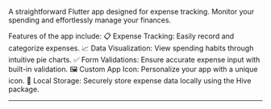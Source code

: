 A straightforward Flutter app designed for expense tracking. Monitor your spending and effortlessly manage your finances.

Features of the app include:
📋 Expense Tracking: Easily record and categorize expenses.
📈 Data Visualization: View spending habits through intuitive pie charts.
✅ Form Validations: Ensure accurate expense input with built-in validation.
🖼️ Custom App Icon: Personalize your app with a unique icon.
💾 Local Storage: Securely store expense data locally using the Hive package.

--------------------------------

